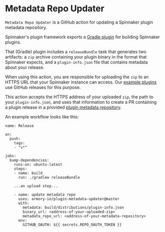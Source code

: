 # Metadata Repo Updater

`Metadata Repo Updater` is a GitHub action for updating a Spinnaker plugin metadata repository.

Spinnaker's plugin framework exports a [Gradle plugin](https://github.com/spinnaker/spinnaker-gradle-project/tree/master/spinnaker-extensions) for building Spinnaker plugins.

That (Gradle) plugin includes a `releaseBundle` task that generates two artifacts: a `zip` archive containing your plugin
binary in the format that Spinnaker expects, and a `plugin-info.json` file that
contains metadata about your release.

When using this action, you are responsible for uploading the `zip` to an
HTTPS URL that your Spinnaker instance can access. Our [example
plugins](https://github.com/spinnaker-plugin-examples) use GitHub releases for
this purpose.

This action accepts the HTTPS address of your uploaded `zip`, the path to your
`plugin-info.json`, and uses that information to create a PR containing a plugin release in a provided [plugin metadata
repository](https://github.com/spinnaker-plugin-examples/examplePluginRepository). 

An example workflow looks like this:

```
name: Release

on:
  push:
    tags:
    - "v*"

jobs:
  bump-dependencies:
    runs-on: ubuntu-latest
    steps:
    - name: build
      run: ./gradlew releaseBundle

    ...an upload step...
    
    - name: update metadata repo
      uses: armory-io/plugin-metadata-updater@master
      with:
        metadata: build/distributions/plugin-info.json
        binary_url: <address-of-your-uploaded-zip>
        metadata_repo_url: <address-of-your-metadata-repository>
      env:
        GITHUB_OAUTH: ${{ secrets.REPO_OAUTH_TOKEN }}
```
